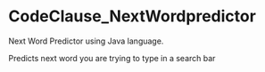 # CodeClause_NextWordpredictor
Next Word Predictor using Java language.

Predicts next word you are trying to type in a search bar
